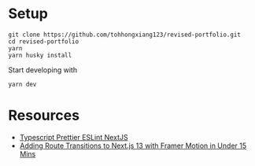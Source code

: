 # Setup

```
git clone https://github.com/tohhongxiang123/revised-portfolio.git
cd revised-portfolio
yarn
yarn husky install
```

Start developing with

```
yarn dev
```

# Resources

-   [Typescript Prettier ESLint NextJS](https://paulintrognon.fr/blog/typescript-prettier-eslint-next-js)
-   [Adding Route Transitions to Next.js 13 with Framer Motion in Under 15 Mins](https://www.youtube.com/watch?v=GksAsutVXOA)
